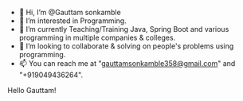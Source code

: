 - 👋 Hi, I’m @Gauttam sonkamble
- 👀 I’m interested in Programming.
- 🌱 I’m currently Teaching/Training Java, Spring Boot and various programming in multiple companies & colleges.
- 💞️ I’m looking to collaborate & solving on people's problems using programming.
- 📫 You can reach me at "gauttamsonkamble358@gmail.com" and "+919049436264".

<!---
Gauttamsonkamble/Gauttamsonkamble is a ✨ special ✨ repository because its `README.md` (this file) appears on your GitHub profile.
You can click the Preview link to take a look at your changes.
--->


Hello Gauttam!